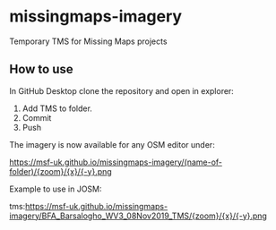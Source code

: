 # missingmaps-imagery

Temporary TMS for Missing Maps projects

## How to use

In GitHub Desktop clone the repository and open in explorer:

1. Add TMS to folder.
2. Commit
3. Push

The imagery is now available for any OSM editor under:

https://msf-uk.github.io/missingmaps-imagery/(name-of-folder)/{zoom}/{x}/{-y}.png

Example to use in JOSM:

tms:https://msf-uk.github.io/missingmaps-imagery/BFA_Barsalogho_WV3_08Nov2019_TMS/{zoom}/{x}/{-y}.png

